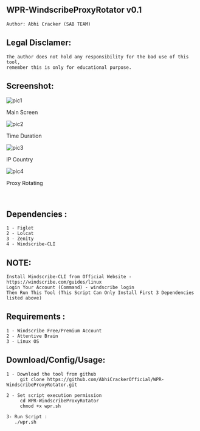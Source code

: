 ## WPR-WindscribeProxyRotator v0.1
    Author: Abhi Cracker (SAB TEAM)

## Legal Disclamer:
    The author does not hold any responsibility for the bad use of this tool,
    remember this is only for educational purpose.

## Screenshot:
![pic1](https://i.imgur.com/czttZsV.png)

Main Screen

![pic2](https://i.imgur.com/Pc22r8V.png)

Time Duration

![pic3](https://i.imgur.com/1Nm8LdK.png)

IP Country

![pic4](https://i.imgur.com/0rJmmbk.png)

Proxy Rotating

<br />

## Dependencies :
    1 - Figlet
	2 - Lolcat
	3 - Zenity
	4 - Windscribe-CLI

## NOTE:
    Install Windscribe-CLI from Official Website - https://windscribe.com/guides/linux
    Login Your Account (Command) - windscribe login 
    Then Run This Tool (This Script Can Only Install First 3 Dependencies listed above)
    
## Requirements :  
    1 - Windscribe Free/Premium Account
	2 - Attentive Brain 
	3 - Linux OS
	
## Download/Config/Usage:
    1 - Download the tool from github
         git clone https://github.com/AbhiCrackerOfficial/WPR-WindscribeProxyRotator.git
	 
    2 - Set script execution permission
         cd WPR-WindscribeProxyRotator
         chmod +x wpr.sh
	 
    3- Run Script :
       ./wpr.sh
         
